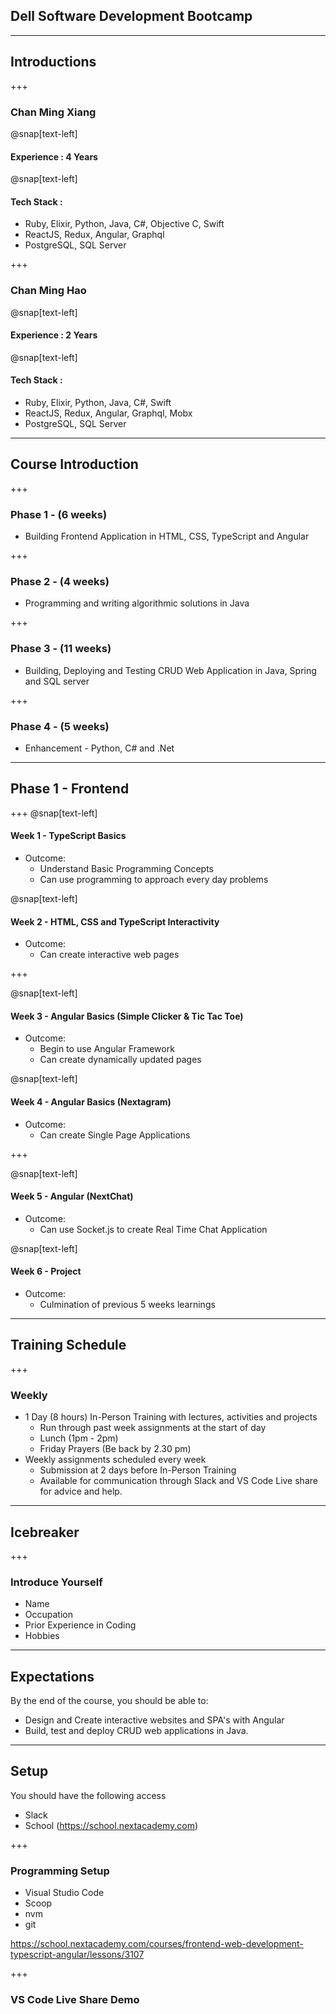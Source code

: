 ## Dell Software Development Bootcamp

---

## Introductions

+++ 

### Chan Ming Xiang

@snap[text-left]
#### Experience : 4 Years 

@snap[text-left]
#### Tech Stack : 
- Ruby, Elixir, Python, Java, C#, Objective C, Swift
- ReactJS, Redux, Angular, Graphql
- PostgreSQL, SQL Server

+++

### Chan Ming Hao

@snap[text-left]
#### Experience : 2 Years 
@snap[text-left]
#### Tech Stack : 
- Ruby, Elixir, Python, Java, C#, Swift
- ReactJS, Redux, Angular, Graphql, Mobx
- PostgreSQL, SQL Server

---

## Course Introduction

+++
### Phase 1 - (6 weeks)
- Building Frontend Application in HTML, CSS, TypeScript and Angular

+++
### Phase 2 - (4 weeks)
- Programming and writing algorithmic solutions in Java

+++
### Phase 3 - (11 weeks)
- Building, Deploying and Testing CRUD Web Application in Java, Spring and SQL server 

+++
### Phase 4 - (5 weeks)
- Enhancement - Python, C# and .Net

---

## Phase 1 - Frontend

+++
@snap[text-left]
#### Week 1 - TypeScript Basics
- Outcome: 
    - Understand Basic Programming Concepts
    - Can use programming to approach every day problems

@snap[text-left]
#### Week 2 - HTML, CSS and TypeScript Interactivity
- Outcome: 
    - Can create interactive web pages

+++

@snap[text-left]
#### Week 3 - Angular Basics (Simple Clicker & Tic Tac Toe)
- Outcome:
    - Begin to use Angular Framework
    - Can create dynamically updated pages

@snap[text-left]
#### Week 4 - Angular Basics (Nextagram)
- Outcome:
    - Can create Single Page Applications

+++

@snap[text-left]
#### Week 5 - Angular (NextChat)
- Outcome:
    - Can use Socket.js to create Real Time Chat Application

@snap[text-left]
#### Week 6 - Project
- Outcome:
    - Culmination of previous 5 weeks learnings

---
## Training Schedule
+++
### Weekly
- 1 Day (8 hours) In-Person Training with lectures, activities and projects
    - Run through past week assignments at the start of day
    - Lunch (1pm - 2pm)
    - Friday Prayers (Be back by 2.30 pm)
- Weekly assignments scheduled every week
    - Submission at 2 days before In-Person Training
    - Available for communication through Slack and VS Code Live share for advice and help.

---
## Icebreaker

+++
### Introduce Yourself
- Name
- Occupation
- Prior Experience in Coding
- Hobbies

---

## Expectations
By the end of the course, you should be able to:
- Design and Create interactive websites and SPA's with Angular
- Build, test and deploy CRUD web applications in Java.

---
## Setup
You should have the following access
- Slack
- School (https://school.nextacademy.com)

+++ 

### Programming Setup 
- Visual Studio Code
- Scoop
- nvm
- git 

https://school.nextacademy.com/courses/frontend-web-development-typescript-angular/lessons/3107

+++ 

### VS Code Live Share Demo
